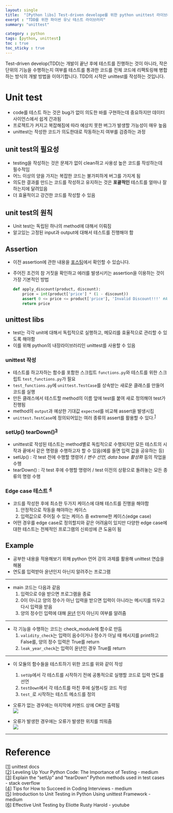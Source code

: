 ```yaml
---
layout: single
title:  "[Python libs] Test-driven develope를 위한 python unittest 라이브러리"
exerpt : "TDD를 위한 파이썬 유닛 테스트 라이브러리"
summary: "unittest"

category : python
tags: [python, unittest]
toc : true
toc_sticky : true
---
```

Test-driven develop(TDD)는 개발이 끝난 후에 테스트를 진행하는 것이 아니라, 작은 단위의 기능을 수행하는지 여부를 테스트를 통과한 코드를 전체 코드에 리팩토링해 병합하는 방식의 개발 방법을 이야기합니다. TDD의 시작은 unittest를 작성하는 것입니다. 

# Unit test

- code를 테스트 하는 것은 bug가 없이 의도한 바를 구현하는데 중요하지만 데이터 사이언스에서 쉽게 간과됨
- 프로젝트가 커지고 복잡해짐에 따라 예상치 못한 버그가 발생할 가능성이 매우 높음
- unittest는 작성한 코드가 의도한대로 작동하는지 여부를 검증하는 과정

## unit test의 필요성

- testing을 작성하는 것은 문제가 없이 clean하고 사용성 높은 코드를 작성하는데 필수적임
- 어느 이상의 양을 가지는 복잡한 코드는 불가피하게 버그를 가지게 됨
- 의도한 결과를 만드는 코드를 작성하고 유지하는 것은 **포괄적인** 테스트를 얼마나 잘하는지에 달려있음
- 더 효율적이고 강건한 코드를 작성할 수 있음

## unit test의 원칙

- Unit test는 독립된 하나의 method에 대해서 이뤄짐
- 알고있는 고정된 input과 output에 대해서 테스트를 진행해야 함

## Assertion

- 이전 assertion에 관한 내용을 [포스팅](https://hyeonchan523.github.io/python/python-assert/)에서 확인할 수 있습니다.
- 주어진 조건의 참 거짓을 확인하고 에러를 발생시키는 assertion을 이용하는 것이 가장 기본적인 방법

    ```python
    def apply_discount(product, discount):
      	price = int(product['price'] * (1 - discount))
      	assert 0 <= price <= product['price'], 'Invalid Discount!!!' #Assertion here
      	return price
    ```

## unittest libs

- test는 각각 unit에 대해서 독립적으로 실행하고, 메모리를 효율적으로 관리할 수 있도록 해야함
- 이를 위해 python의 내장라이브러리인 unittest를 사용할 수 있음

### unittest 작성

- 테스트를 하고자하는 함수를 포함한 스크립트 `functions.py`와  테스트를 위한 스크립트 `test_functions.py`가 필요
- `test_functions.py`에 `unittest.TestCase`를 상속받는 새로운 클래스를 만들어 코드를 실행
- 만든 클래스에서 테스트할 method의 이름 앞에 test를 붙여 새로 정의해야 test가 진행됨
- method의 `output`과 예상한 기대값 `expected`를 비교해 assert을 발생시킴
- `unittest.TestCase`에 정의되어있는 여러 종류의 assert를 활용할 수 있다.<sup>[1]

### setUp() tearDown()<sup>[3]

- unittest로 작성된 테스트는 method별로 독립적으로 수행되지만 모든 테스트의 시작과 끝에서 같은 명령을 수행하고자 할 수 있음(예를 들면 입력 값을 공유하는 등)
- setUp() : 각 test 전에 수행할 명령어 / *변수 선언, data base 활성화*  등의 작업을 수행
- tearDown() : 각 test 후에 수행할 명령어 / test 이전의 상황으로 돌려놓는 모든 종류의 명령 수행

### Edge case 테스트 <sup>[4]

- 코드를 작성한 후에 최소한 두가지 케이스에 대해 테스트를 진행을 해야함
    1. 안정적으로 작동을 해야하는 케이스
    2. 입력값으로 주어질 수 있는 케이스 중 extreme한 케이스(edge case)
- 어떤 경우를 edge case로 정의할지와 같은 어려움이 있지만 다양한 edge case에 대한 테스트는 전체적인 프로그램의 신뢰성에 큰 도움이 됨

## Example

- 공부한 내용을 적용해보기 위해 python 언어 강의 과제를 활용해 unittest 연습을 해봄
- 연도를 입력받아 윤년인지 아닌지 알려주는 프로그램

---

<script src="[https://gist.github.com/hyeonchan523/e15a440b4ff9c1c52bdbb03a35f0429d.js](https://gist.github.com/hyeonchan523/e15a440b4ff9c1c52bdbb03a35f0429d.js)"></script>

- main 코드는 다음과 같음
    1. 입력으로 0을 받으면 프로그램을 종료
    2. 0이 아니고 양의 정수가 아닌 입력을 받으면 입력이 아니라는 메시지를 띄우고 다시 입력을 받음
    3. 양의 정수인 입력에 대해 [윤년](https://ko.wikipedia.org/wiki/%EC%9C%A4%EB%85%84) 인지 아닌지 여부를 알려줌

---

<script src="[https://gist.github.com/hyeonchan523/6b6d2e1e9aee6131c853f5d13bb688d0.js](https://gist.github.com/hyeonchan523/6b6d2e1e9aee6131c853f5d13bb688d0.js)"></script>

- 각 기능을 수행하는 코드는 check_module에 함수로 만듬
    1. `validity_check`는 입력이 음수이거나 정수가 아닐 때 메시지를 print하고 False를, 양의 정수 입력은 True를 return
    2. `leak_year_check`는 입력이 윤년인 경우 True를 return

---

 <script src="[https://gist.github.com/hyeonchan523/712c2f03636c09fe56ecaa8b525ddd3c.js](https://gist.github.com/hyeonchan523/712c2f03636c09fe56ecaa8b525ddd3c.js)"></script>

- 이 모듈의 함수들을 테스트하기 위한 코드를 위와 같이 작성
    1. `setUp`에서 각 테스트를 시작하기 전에 공통적으로 실행할 코드로 입력 연도를 선언
    2. `testDown`에서 각 테스트를 마친 후에 실행시킬 코드 작성
    3. `test_`로 시작하는 테스트 메소드를 정의
- 오류가 없는 경우에는 마지막에 커멘드 상에 OK만 출력됨  
    <img src = '{{site.url}}/assets/img/unittest_ok.png' align = 'center'>

- 오류가 발생한 경우에는 오류가 발생한 위치를 띄워줌  
    <img src = '{{site.url}}/assets/img/unittest_fail.png' align = 'center'>

---

# Reference
[[1]] unittest docs  
[[2]] Leveling Up Your Python Code: The Importance of Testing - medium  
[[3]] Explain the “setUp” and “tearDown” Python methods used in test cases  - stack overflow  
[[4]] Tips for How to Succeed in Coding Interviews - medium  
[[5]] Introduction to Unit Testing in Python Using unittest Framework - medium  
[[6]] Effective Unit Testing by Eliotte Rusty Harold - youtube  

[1]: https://docs.python.org/ko/3/library/unittest.html
[2]: https://link.medium.com/2PcGVA48keb
[3]: https://stackoverflow.com/questions/6854658/explain-the-setup-and-teardown-python-methods-used-in-test-cases
[4]: https://link.medium.com/BUkpWEVvAeb
[5]: https://medium.com/swlh/introduction-to-unit-testing-in-python-using-unittest-framework-6faa06cc3ee1
[6]: https://www.youtube.com/watch?v=fr1E9aVnBxw&t=2137s 

